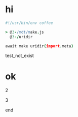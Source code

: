 [‼️]: ✏️test/test.mdt

# hi

```coffee
#!/usr/bin/env coffee

> @3-/mdt/make.js
  @3-/uridir

await make uridir(import.meta)
```

test_not_exist

<h1>ok</h1><p>2</p><p>3</p>
end
